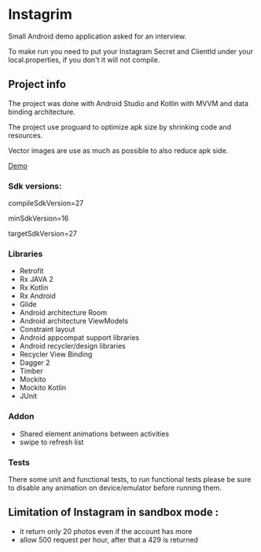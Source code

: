 # Instagrim

Small Android demo application asked for an interview.

To make run you need to put your Instagram Secret and ClientId under your local.properties, if you don't it will not compile.

## Project info
The project was done with Android Studio and Kotlin with MVVM and data binding architecture.

The project use proguard to optimize apk size by shrinking code and resources.

Vector images are use as much as possible to also reduce apk side.

[Demo](https://vimeo.com/258537164)

### Sdk versions:
compileSdkVersion=27

minSdkVersion=16

targetSdkVersion=27

### Libraries
- Retrofit
- Rx JAVA 2
- Rx Kotlin
- Rx Android
- Glide
- Android architecture Room
- Android architecture ViewModels
- Constraint layout
- Android appcompat support libraries
- Android recycler/design libraries
- Recycler View Binding
- Dagger 2
- Timber
- Mockito
- Mockito Kotlin
- JUnit

### Addon
- Shared element animations between activities
- swipe to refresh list

### Tests
There some unit and functional tests, to run functional tests please be sure to disable any animation on device/emulator before running them.

## Limitation of Instagram in sandbox mode :
- it return only 20 photos even if the account has more
- allow 500 request per hour, after that a 429 is returned